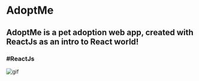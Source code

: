 # AdoptMe
## AdoptMe is a pet adoption web app, created with ReactJs as an intro to React world!
### #ReactJs
![gif](./src/images/AdoptMe.gif)

